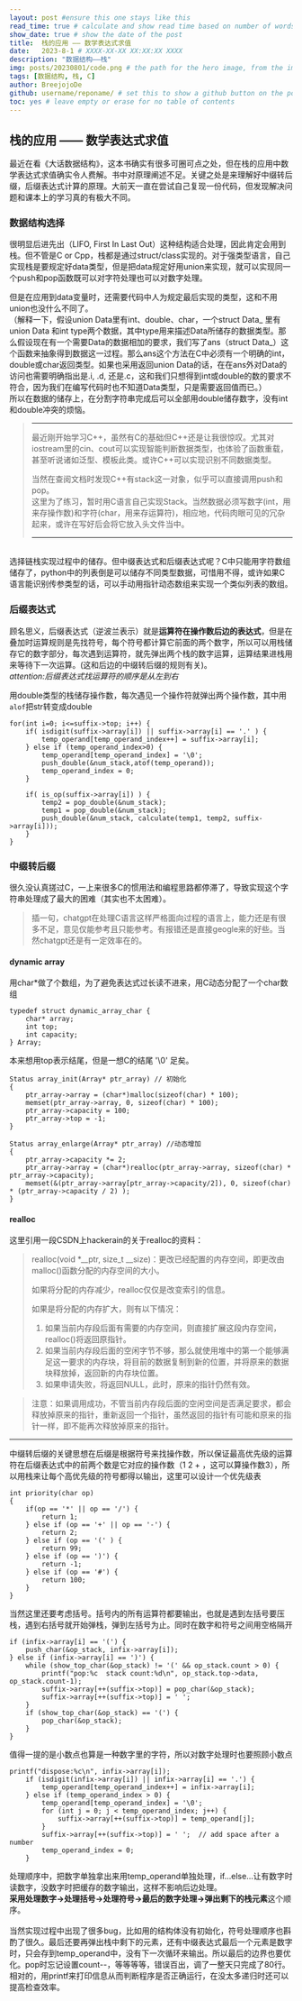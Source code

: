 ```yaml
---
layout: post #ensure this one stays like this
read_time: true # calculate and show read time based on number of words
show_date: true # show the date of the post
title:  栈的应用 —— 数学表达式求值
date:   2023-8-1 # XXXX-XX-XX XX:XX:XX XXXX
description: "数据结构——栈"
img: posts/20230801/code.png # the path for the hero image, from the image folder (if the image is directly on the image folder, just the filename is needed)
tags: [数据结构, 栈, C]
author: BreejojoDe
github: username/reponame/ # set this to show a github button on the post
toc: yes # leave empty or erase for no table of contents
---
```


## 栈的应用 —— 数学表达式求值
最近在看《大话数据结构》，这本书确实有很多可圈可点之处，但在栈的应用中数学表达式求值确实令人费解。书中对原理阐述不足。关键之处是来理解好中缀转后缀，后缀表达式计算的原理。大前天一直在尝试自己复现一份代码，但发现解决问题和课本上的学习真的有极大不同。  

### 数据结构选择
很明显后进先出（LIFO, First In Last Out）这种结构适合处理，因此肯定会用到栈。但不管是C or Cpp，栈都是通过struct/class实现的。对于强类型语言，自己实现栈是要规定好data类型，但是把data规定好用union来实现，就可以实现同一个push和pop函数既可以对字符处理也可以对数字处理。 

但是在应用到data变量时，还需要代码中人为规定最后实现的类型，这和不用union也没什么不同了。  
（解释一下，假设union Data里有int、double、char，一个struct Data_ 里有union Data 和int type两个数据，其中type用来描述Data所储存的数据类型。那么假设现在有一个需要Data的数据相加的要求，我们写了ans（struct Data_）这个函数来抽象得到数据这一过程。那么ans这个方法在C中必须有一个明确的int，double或char返回类型。如果也采用返回union Data的话，在在ans外对Data的访问也需要明确指出是.i, .d, 还是.c，这和我们只想得到int或double的数的要求不符合，因为我们在编写代码时也不知道Data类型，只是需要返回值而已。）  
所以在数据的储存上，在分割字符串完成后可以全部用double储存数字，没有int和double冲突的烦恼。

> ----
> 最近刚开始学习C++，虽然有C的基础但C++还是让我很惊叹。尤其对iostream里的cin、cout可以实现智能判断数据类型，也体验了函数重载，甚至听说诸如泛型、模板此类。或许C++可以实现识别不同数据类型。  
>
> 当然在查阅文档时发现C++有stack这一对象，似乎可以直接调用push和pop。  
> 这里为了练习，暂时用C语言自己实现Stack。当然数据必须写数字(int，用来存操作数)和字符(char，用来存运算符)，相应地，代码肉眼可见的冗杂起来，或许在写好后会将它放入头文件当中。  
> 
> ----
<br>
选择链栈实现过程中的储存。但中缀表达式和后缀表达式呢？C中只能用字符数组储存了，python中的列表倒是可以储存不同类型数据，可惜用不得，或许如果C语言能识别传参类型的话，可以手动用指针动态数组来实现一个类似列表的数组。
<br>

### 后缀表达式
顾名思义，后缀表达式（逆波兰表示）就是**运算符在操作数后边的表达式**，但是在叠加时运算规则是先找符号，每个符号都计算它前面的两个数字，所以可以用栈储存它的数字部分，每次遇到运算符，就先弹出两个栈的数字运算，运算结果进栈用来等待下一次运算。(这和后边的中缀转后缀的规则有关)。  
*attention:后缀表达式找运算符的顺序是从左到右*  
  
用double类型的栈储存操作数，每次遇见一个操作符就弹出两个操作数，其中用`alof`把str转变成double

    for(int i=0; i<=suffix->top; i++) {
        if( isdigit(suffix->array[i]) || suffix->array[i] == '.' ) {
            temp_operand[temp_operand_index++] = suffix->array[i];
        } else if (temp_operand_index>0) {
            temp_operand[temp_operand_index] = '\0';
            push_double(&num_stack,atof(temp_operand));
            temp_operand_index = 0;
        }

        if( is_op(suffix->array[i]) ) {
            temp2 = pop_double(&num_stack);
            temp1 = pop_double(&num_stack);
            push_double(&num_stack, calculate(temp1, temp2, suffix->array[i]));
        }
    }

### 中缀转后缀
很久没认真搓过C，一上来很多C的惯用法和编程思路都停滞了，导致实现这个字符串处理成了最大的困难（其实也不太困难）。

> 插一句，chatgpt在处理C语言这样严格面向过程的语言上，能力还是有很多不足，意见仅能参考且只能参考。有报错还是直接geogle来的好些。当然chatgpt还是有一定效率在的。
>

#### dynamic array
用char*做了个数组，为了避免表达式过长读不进来，用C动态分配了一个char数组  

    typedef struct dynamic_array_char {
        char* array;
        int top;
        int capacity;
    } Array;

本来想用top表示结尾，但是一想C的结尾 '\0' 足矣。  

    Status array_init(Array* ptr_array) // 初始化
    {
        ptr_array->array = (char*)malloc(sizeof(char) * 100);
        memset(ptr_array->array, 0, sizeof(char) * 100);
        ptr_array->capacity = 100;
        ptr_array->top = -1;
    }

    Status array_enlarge(Array* ptr_array) //动态增加
    {
        ptr_array->capacity *= 2;
        ptr_array->array = (char*)realloc(ptr_array->array, sizeof(char) * ptr_array->capacity);
        memset(&(ptr_array->array[ptr_array->capacity/2]), 0, sizeof(char) * (ptr_array->capacity / 2) );
    }

#### realloc
这里引用一段CSDN上hackerain的关于realloc的资料：
> realloc(void *__ptr, size_t __size)：更改已经配置的内存空间，即更改由malloc()函数分配的内存空间的大小。  
> 
>如果将分配的内存减少，realloc仅仅是改变索引的信息。
>
>如果是将分配的内存扩大，则有以下情况：
>1. 如果当前内存段后面有需要的内存空间，则直接扩展这段内存空间，realloc()将返回原指针。
>2. 如果当前内存段后面的空闲字节不够，那么就使用堆中的第一个能够满足这一要求的内存块，将目前的数据复制到新的位置，并将原来的数据块释放掉，返回新的内存块位置。
>3. 如果申请失败，将返回NULL，此时，原来的指针仍然有效。 

>注意：如果调用成功，不管当前内存段后面的空闲空间是否满足要求，都会释放掉原来的指针，重新返回一个指针，虽然返回的指针有可能和原来的指针一样，即不能再次释放掉原来的指针。

----
中缀转后缀的关键思想在后缀是根据符号来找操作数，所以保证最高优先级的运算符在后缀表达式中的前两个数是它对应的操作数（1 2 + ，这可以算操作数3），所以用栈来让每个高优先级的符号都得以输出，这里可以设计一个优先级表
    
    int priority(char op) 
    {
        if(op == '*' || op == '/') {
            return 1;
        } else if (op == '+' || op == '-') {
            return 2;
        } else if (op == '(' ) {
            return 99;
        } else if (op == ')') {
            return -1;
        } else if (op == '#') {
            return 100;
        }
    }

当然这里还要考虑括号。括号内的所有运算符都要输出，也就是遇到左括号要压栈，遇到右括号就开始弹栈，弹到左括号为止。同时在数字和符号之间用空格隔开  

    if (infix->array[i] == '(') {
        push_char(&op_stack, infix->array[i]);
    } else if (infix->array[i] == ')') {
        while (show_top_char(&op_stack) != '(' && op_stack.count > 0) {
            printf("pop:%c  stack count:%d\n", op_stack.top->data, op_stack.count-1);
            suffix->array[++(suffix->top)] = pop_char(&op_stack);
            suffix->array[++(suffix->top)] = ' ';
        }
        if (show_top_char(&op_stack) == '(') {
            pop_char(&op_stack);
        }
    }

值得一提的是小数点也算是一种数字里的字符，所以对数字处理时也要照顾小数点

    printf("dispose:%c\n", infix->array[i]);
        if (isdigit(infix->array[i]) || infix->array[i] == '.') {
            temp_operand[temp_operand_index++] = infix->array[i];
        } else if (temp_operand_index > 0) {
            temp_operand[temp_operand_index] = '\0';
            for (int j = 0; j < temp_operand_index; j++) {
                suffix->array[++(suffix->top)] = temp_operand[j];
            }
            suffix->array[++(suffix->top)] = ' ';  // add space after a number
            temp_operand_index = 0;
        }

处理顺序中，把数字单独拿出来用temp_operand单独处理，if...else...让有数字时读数字，没数字时把缓存的数字输出，这样不影响后边处理。  
**采用处理数字->处理括号->处理符号->最后的数字处理->弹出剩下的栈元素**这个顺序。  
<br>
当然实现过程中出现了很多bug，比如用的结构体没有初始化，符号处理顺序也斟酌了很久。最后还要再弹出栈中剩下的元素，还有中缀表达式最后一个元素是数字时，只会存到temp_operand中，没有下一次循环来输出。所以最后的边界也要优化。pop时忘记设置count--，等等等等，错误百出，调了一整天只完成了80行。  
相对的，用printf来打印信息从而判断程序是否正确运行，在没太多递归时还可以提高检查效率。